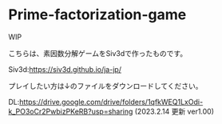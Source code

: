 # Prime-factorization-game
WIP

こちらは、素因数分解ゲームをSiv3dで作ったものです。

Siv3d:https://siv3d.github.io/ja-jp/

プレイしたい方は↓のファイルをダウンロードしてください。

DL:https://drive.google.com/drive/folders/1qfkWEQ1LxOdi-k_PO3oCr2PwbizPKeRB?usp=sharing
(2023.2.14 更新 ver1.00)
